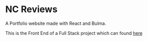 # NC Reviews

A Portfolio website made with React and Bulma.

This is the Front End of a Full Stack project which can found [here](https://github.com/Angaca/BE-NC-reviews)
